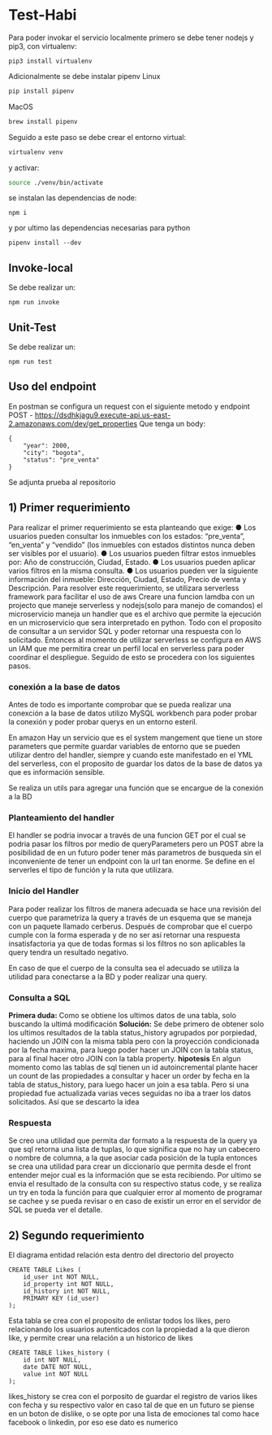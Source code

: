 # Test-Habi
Para poder invokar el servicio localmente primero se debe tener nodejs y pip3, con virtualenv:
```
pip3 install virtualenv
```
Adicionalmente se debe instalar pipenv
Linux

```bash
pip install pipenv
```

MacOS

```bash
brew install pipenv
```
Seguido a este paso se debe crear el entorno virtual:
```bash
virtualenv venv
```
y activar:
```bash
source ./venv/bin/activate
```
se instalan las dependencias de node:
```
npm i
```
y por ultimo las dependencias necesarias para python
```
pipenv install --dev
```
## Invoke-local

Se debe realizar un:

```
npm run invoke
```
## Unit-Test

Se debe realizar un:

```
npm run test
```

## Uso del endpoint
En postman se configura un request con el siguiente metodo y endpoint
POST - https://dsdhkjagu9.execute-api.us-east-2.amazonaws.com/dev/get_properties
Que tenga un body:
```
{
    "year": 2000,
    "city": "bogota", 
    "status": "pre_venta" 
}
```
Se adjunta prueba al repositorio

## 1) Primer requerimiento
Para realizar el primer requerimiento se esta planteando que exige:
● Los usuarios pueden consultar los inmuebles con los estados: “pre_venta”, “en_venta” y “vendido” (los inmuebles con estados distintos nunca deben ser visibles por el usuario). 
● Los usuarios pueden filtrar estos inmuebles por: Año de construcción, Ciudad, Estado. 
● Los usuarios pueden aplicar varios filtros en la misma consulta. 
● Los usuarios pueden ver la siguiente información del inmueble: Dirección, Ciudad, Estado, Precio de venta y Descripción.
Para resolver este requerimiento, se utilizara serverless framework para facilitar el uso de aws
Creare una funcion lamdba con un projecto que maneje serverless y nodejs(solo para manejo de comandos)
el microservicio maneja un handler que es el archivo que permite la ejecución en un microservicio que sera interpretado en python. Todo con el proposito de consultar a un servidor SQL y poder retornar una respuesta con lo solicitado.
Entonces al momento de utilizar serverless se configura en AWS un IAM que me permitira crear un perfil
local en serverless para poder coordinar el despliegue. Seguido de esto se procedera con los siguientes pasos.

### conexión a la base de datos
Antes de todo es importante comprobar que se pueda realizar una conexción a la base de datos utilizo
MySQL workbench para poder probar la conexión y poder probar querys en un entorno esteril.

En amazon Hay un servicio que es el system mangement que tiene un store parameters que permite guardar 
variables de entorno que se pueden utilizar dentro del handler, siempre y cuando este manifestado en
el YML del serverless, con el proposito de guardar los datos de la base de datos ya que es información 
sensible. 

Se realiza un utils para agregar una función que se encargue de la conexión a la BD

### Planteamiento del handler
El handler se podria invocar a través de una funcion GET por el cual se podria pasar los filtros por medio de queryParameters pero un POST abre la posibilidad de en un futuro poder tener más parametros de busqueda sin el inconveniente de tener un endpoint con la url tan enorme. Se define en el serverles el tipo de función y la ruta que utilizara.

### Inicio del Handler
Para poder realizar los filtros de manera adecuada se hace una revisión del cuerpo que parametriza la query a través de un esquema que se maneja con un paquete llamado cerberus. Después de comprobar que el cuerpo cumple con la forma esperada y de no ser así retornar una respuesta insatisfactoria ya que de todas formas si los filtros no son aplicables la query tendra un resultado negativo.

En caso de que el cuerpo de la consulta sea el adecuado se utiliza la utilidad para conectarse a la BD y poder realizar una query.

### Consulta a SQL
**Primera duda:** Como se obtiene los ultimos datos de una tabla, solo buscando la ultimá modificación
**Solución:** Se debe primero de obtener solo los ultimos resultados de la tabla status_history agrupados por porpiedad, haciendo un JOIN con la misma tabla pero con la proyección condicionada por la fecha maxima, para luego poder hacer un JOIN con la tabla status, para al final hacer otro JOIN con la tabla property.
**hipotesis** En algun momento como las tablas de sql tienen un id autoincremental plante hacer un count de las propiedades a consultar y hacer un order by fecha en la tabla de status_history, para luego hacer un join a esa tabla. Pero si una propiedad fue actualizada varias veces seguidas no iba a traer los datos solicitados. Así que se descarto la idea

### Respuesta
Se creo una utilidad que permita dar formato a la respuesta de la query ya que sql retorna una lista de tuplas, lo que significa que no hay un cabecero o nombre de columna, a la que asociar cada posición de la tupla entonces se crea una utilidad para crear un diccionario que permita desde el front entender mejor cual es la información que se esta recibiendo. Por ultimo se envia el resultado de la consulta con su respectivo status code, y se realiza un try en toda la función para que cualquier error al momento de programar se cachee y se pueda revisar o en caso de existir un error en el servidor de SQL se pueda ver el detalle.

## 2) Segundo requerimiento
El diagrama entidad relación esta dentro del directorio del proyecto
```
CREATE TABLE Likes (
    id_user int NOT NULL,
    id_property int NOT NULL,
    id_history int NOT NULL,
    PRIMARY KEY (id_user)
);
```
Esta tabla se crea con el proposito de enlistar todos los likes, pero relacionando los usuarios autenticados con la propiedad a la que dieron like, y permite crear una relación a un historico de likes
```
CREATE TABLE likes_history (
    id int NOT NULL,
    date DATE NOT NULL,
    value int NOT NULL
);
```
likes_history se crea con el porposito de guardar el registro de varios likes con fecha y su respectivo valor en caso tal de que en un futuro se piense en un boton de dislike, o se opte por una lista de emociones tal como hace facebook o linkedin, por eso ese dato es numerico